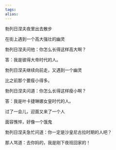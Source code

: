 ```yaml
---
tags: 
alias:
---
```


勃列日涅夫夜里出去散步

在街上遇到一个高大强壮的幽灵

勃列日涅夫问他：你怎么长得这样高大啊？

答：我是彼得大帝时代的人。

勃列日涅夫继续向前走，又遇到一个幽灵

比之前那个要瘦小得多。

勃列日涅夫问道：你怎么长得这样瘦小啊？

答：我是叶卡捷琳娜女皇时代的人。

过了一会儿，迎面又来了一个人

面容憔悴，好像一个饿鬼

勃列日涅夫急忙问道：你一定是沙皇尼古拉时期的人吧？

那人骂道：去你妈的，我是刚下夜班回家的！ 